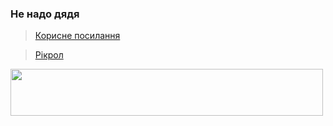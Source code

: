 ### Не надо дядя

> [Корисне посилання](https://www.youtube.com/watch?v=dQw4w9WgXcQ) 

> [Рікрол](https://beno.uk/random/cute_cat/) 


<img src="https://i.imgflip.com/64rgt9.jpg" width="500" height="75" />
